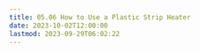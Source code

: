 ```yaml
---
title: 05.06 How to Use a Plastic Strip Heater
date: 2023-10-02T12:00:00
lastmod: 2023-09-29T06:02:22
---
```


